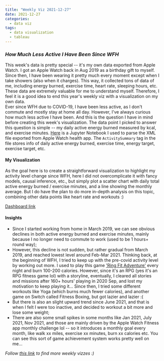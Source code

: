 ```yaml
---
title: "Weekly Viz 2021-12-27"
date: 2021-12-27
categories:
  - data viz
tags:
  - data visualization
  - tableau
---
```


### *How Much Less Active I Have Been Since WFH*

This week's data is pretty special -- it's my own data exported from Apple Watch. I got an Apple Watch back in Aug 2019 as a birthday gift to myself. Since then, I have been wearing it pretty much every moment except when I take showers (also when it charges). This way, it collected tons of data of me, including energy burned, exercise time, heart rate, sleeping hours, etc. These data are extremely valuable for me to understand myself. Therefore, I feel it is a good idea to end this year's weekly viz with a visualization on my own data.  
Ever since WFH due to COVID-19, I have been less active, as I don't commute and mostly stay at home all day. However, I've always curious how much less active I have been. And this is the question I have in mind before creating this week's visualization. The data point I picked to answer this question is simple -- my daily active energy burned measured by kcal, and exercise minutes. [Here](https://github.com/yudong-94/Apple-Watch-Data-Exploration/blob/master/Apple%20Watch%20Export%20Data%20Extract.ipynb) is a Jupyter Notebook I used to parse the XML file exported from Apple Watch health app. The `ActivitySummary` tag in the file stores info of daily active energy burned, exercise time, energy target, exercise target, etc.  

#### My Visualization

As the goal here is to create a straightforward visualization to highlight my activity level change since WFH, here I did not overcomplicate it with fancy models, causal inference, etc., but simply plot a scatter chart with daily total active energy burned / exercise minutes, and a line showing the monthly average. But I do have the plan to do more in-depth analysis on this topic, combining other data points like heart rate and workouts :)  

<div class='tableauPlaceholder' id='viz1640657249231' style='position: relative'>
  <object class='tableauViz'  style='display:none;'>
    <param name='host_url' value='https%3A%2F%2Fpublic.tableau.com%2F' />
    <param name='embed_code_version' value='3' />
    <param name='site_root' value='' />
    <param name='name' value='20211227HowMuchLessActiveIHaveBeenSinceWFH&#47;AppleWatchActivityDataViz' />
    <param name='tabs' value='no' />
    <param name='toolbar' value='yes' />
    <param name='animate_transition' value='yes' />
    <param name='display_static_image' value='yes' />
    <param name='display_spinner' value='yes' />
    <param name='display_overlay' value='yes' />
    <param name='display_count' value='yes' />
    <param name='language' value='en-US' />
    <param name='filter' value='publish=yes' />
  </object></div>            
  <script type='text/javascript'>   
  var divElement = document.getElementById('viz1640657249231');     
  var vizElement = divElement.getElementsByTagName('object')[0];             
  if ( divElement.offsetWidth > 800 ) { vizElement.style.width='800px';vizElement.style.height='627px';} else if ( divElement.offsetWidth > 500 ) { vizElement.style.width='800px';vizElement.style.height='627px';} else { vizElement.style.width='100%';vizElement.style.height='727px';}                   
  var scriptElement = document.createElement('script');     
  scriptElement.src = 'https://public.tableau.com/javascripts/api/viz_v1.js';      
  vizElement.parentNode.insertBefore(scriptElement, vizElement);              
</script>
  
[Dashboard link](https://public.tableau.com/views/20211227HowMuchLessActiveIHaveBeenSinceWFH/AppleWatchActivityDataViz?:language=en-US&publish=yes&:display_count=n&:origin=viz_share_link)
  
#### Insights
* Since I started working from home in March 2019, we can see obvious declines in both active energy burned and exercise minutes, mainly because I no longer need to commute to work (used to be 1 hours+ round way);  
* However, this decline is not sudden, but rather gradual from March 2019, and reached lowest level around Feb-Mar 2021. Thinking back, at the beginning of WFH, I tried to keep up with the pre-covid activity level by working out more. I used to play this game ['Ring Fit Adventure'](https://ringfitadventure.nintendo.com/) every night and burn 100-200 calories. However, since it's an RPG (yes it's an RPG fitness game lol) with a storyline, eventually, I cleared all stories and missions after 160+ hours' playing in 2020 Sep, and lost my motivation to keep playing it... Since then, I tried some different workouts like Yoga (which burns much fewer calories), and another game on Switch called Fitness Boxing, but got lazier and lazier :(
* But there is also an slight upward trend since June 2021, and that is when I felt I were too inactive, and decided to workout a bit more and lose some weight;  
* There are also some small spikes in some months like Jan 2021, July 2021, Nov 2021, and those are mainly driven by the Apple Watch Fitness app monthly challenge lol -- so it introduces a monthly goal every month, like walk xx miles, exercise xx minutes, burn xx calories etc. You can see this sort of game achievement system works pretty well on me...  
 
*Follow [this link](https://yudong-94.github.io/personal-website/project/WeeklyViz2021/) to find more weekly vizzes :)*
